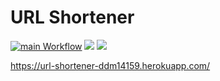 # URL Shortener
[![main Workflow](https://github.com/ddm14159/url-shortener/actions/workflows/manual.yml/badge.svg)](https://github.com/ddm14159/url-shortener/actions/workflows/manual.yml)
<a href="https://codeclimate.com/github/ddm14159/url-shortener/maintainability"><img src="https://api.codeclimate.com/v1/badges/8e276c085735b7020de2/maintainability" /></a>
<a href="https://codeclimate.com/github/ddm14159/url-shortener/test_coverage"><img src="https://api.codeclimate.com/v1/badges/8e276c085735b7020de2/test_coverage" /></a>

https://url-shortener-ddm14159.herokuapp.com/
